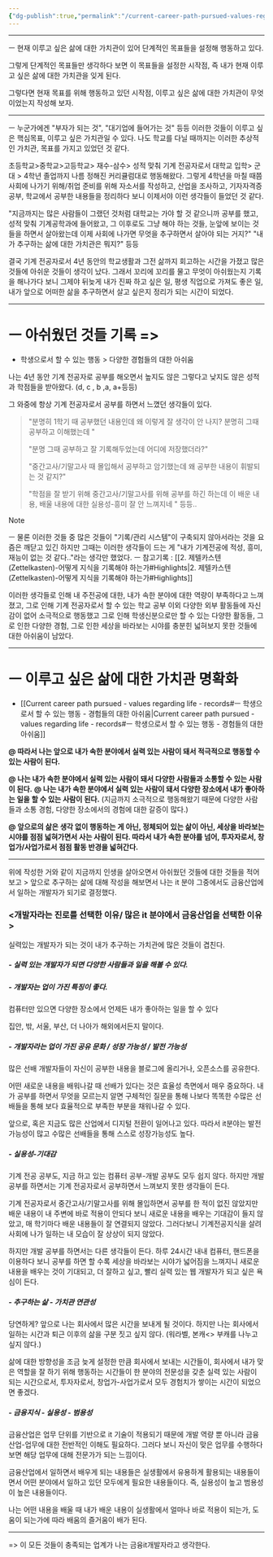 ```yaml
---
{"dg-publish":true,"permalink":"/current-career-path-pursued-values-regarding-life-records/","noteIcon":""}
---
```



-------------------------------


ㅡ
현재 이루고 싶은 삶에 대한 가치관이 있어 단계적인 목표들을 설정해 행동하고 있다.
	
그렇게 단계적인 목표들만 생각하다 보면 이 목표들을 설정한 시작점, 즉 내가 현재 이루고 싶은 삶에 대한 가치관을 잊게 된다.
	
그렇다면 현재 목표를 위해 행동하고 있던 시작점, 이루고 싶은 삶에 대한 가치관이 무엇이었는지 작성해 보자.

-------
ㅡ
누군가에겐 "부자가 되는 것", "대기업에 들어가는 것" 등등 이러한 것들이 이루고 싶은 핵심목표, 이루고 싶은 가치관일 수 있다. 나도 학교를 다닐 때까지는 이러한 추상적인 가치관, 목표를 가지고 있었던 것 같다.
	
초등학교>중학교>고등학교> 재수-삼수> 성적 맞춰 기계 전공자로서 대학교 입학> 군대 > 4학년 졸업까지 나름 정해진 커리큘럼대로 행동해왔다. 그렇게 4학년을 마칠 때쯤 사회에 나가기 위해/취업 준비를 위해 자소서를 작성하고, 산업을 조사하고, 기자자격증 공부, 학교에서 공부한 내용들을 정리하다 보니 이제서야 이런 생각들이 들었던 것 같다.
	
"지금까지는 많은 사람들이 그랬던 것처럼 대학교는 가야 할 것 같으니까 공부를 했고, 성적 맞춰 기계공학과에 들어왔고, 그 이후로도 그냥 해야 하는 것들, 눈앞에 보이는 것들을 하면서 살아왔는데 이제 사회에 나가면 무엇을 추구하면서 살아야 되는 거지?"
"내가 추구하는 삶에 대한 가치관은 뭐지?" 등등
	
결국 기계 전공자로서 4년 동안의 학교생활과 그전 삶까지 회고하는 시간을 가졌고 많은 것들에 아쉬운 것들이 생각이 났다. 그래서 꼬리에 꼬리를 물고 무엇이 아쉬웠는지 기록을 해나가다 보니 그제야 뒤늦게 내가 진짜 하고 싶은 일, 평생 직업으로 가져도 좋은 일, 내가 앞으로 어떠한 삶을 추구하면서 살고 싶은지 정리가 되는 시간이 되었다.

-----
# ㅡ 아쉬웠던 것들 기록 =>
- 학생으로서 할 수 있는 행동 > 다양한 경험들의 대한 아쉬움
	
나는 4년 동안 기계 전공자로 공부를 해오면서 높지도 않은 그렇다고 낮지도 않은 성적과 학점들을 받아왔다. (d, c , b ,a, a+등등)
	
그 와중에 항상 기계 전공자로서 공부를 하면서 느꼈던 생각들이 있다.
	

>"분명히 1학기 때 공부했던 내용인데 왜 이렇게 잘 생각이 안 나지? 분명히 그때 공부하고 이해했는데 "
>
> "분명 그때 공부하고  잘 기록해두었는데 어디에 저장했더라?"
> 
>"중간고사/기말고사 때 몰입해서 공부하고 암기했는데 왜 공부한 내용이 휘발되는 것 같지?"
>
>"학점을 잘 받기 위해 중간고사/기말고사를 위해 공부를 하긴 하는데 이 배운 내용, 배울 내용에 대한 실용성-흥미 잘 안 느껴지네 " 등등..
	
> [!NOTE]
> 	ㅡ
> 	물론 이러한 것들 중 많은 것들이 "기록/관리 시스템"이 구축되지 않아서라는 것을 요즘은 깨닫고 있긴 하지만 그때는 이러한 생각들이 드는 게 "내가 기계전공에 적성, 흥미, 재능이 없는 것 같다.."라는 생각만 했었다.
> ㅡ
> 참고기록 : [[2. 제텔카스텐(Zettelkasten)-어떻게 지식을 기록해야 하는가#Highlights\|2. 제텔카스텐(Zettelkasten)-어떻게 지식을 기록해야 하는가#Highlights]]
	
이러한 생각들로 인해 내 주전공에 대한, 내가 속한 분야에 대한 역량이 부족하다고 느껴졌고, 그로 인해 기계 전공자로서 할 수 있는 학교 공부 이외 다양한 외부 활동들에 자신감이 없어 소극적으로 행동했고 그로 인해 학생신분으로만 할 수 있는 다양한 활동들, 그로 인한 다양한 경험, 그로 인한 세상을 바라보는 시야를 충분힌 넓혀보지 못한 것들에 대한 아쉬움이 남았다.


---
# ㅡ 이루고 싶은 삶에 대한 가치관 명확화
- [[Current career path pursued - values ​​regarding life - records#ㅡ 학생으로서 할 수 있는 행동 - 경험들의 대한 아쉬움\|Current career path pursued - values ​​regarding life - records#ㅡ 학생으로서 할 수 있는 행동 - 경험들의 대한 아쉬움]]
	
**@ 따라서 나는 앞으로 내가 속한 분야에서 실력 있는 사람이 돼서 적극적으로 행동할 수 있는 사람이 된다.**
	
**@ 나는 내가 속한 분야에서 실력 있는 사람이 돼서 다양한 사람들과 소통할 수 있는 사람이 된다.**
**@ 나는 내가 속한 분야에서 실력 있는 사람이 돼서 다양한 장소에서 내가 좋아하는 일을 할 수 있는 사람이 된다.**
(지금까지 소극적으로 행동해왔기 때문에 다양한 사람들과 소통 경험, 다양한 장소에서의 경험에 대한 갈증이 많다.)
	
**@ 앞으로의 삶은 생각 없이 행동하는 게 아닌, 정체되어 있는 삶이 아닌, 세상을 바라보는 시야를 점점 넓혀가면서 사는 사람이 된다. 따라서 내가 속한 분야를 넘어, 투자자로서, 창업가/사업가로서 점점 활동 반경을 넓혀간다.**

-----
위에 작성한 거와 같이 지금까지 인생을 살아오면서 아쉬웠던 것들에 대한 것들을 적어보고 > 앞으로 추구하는 삶에 대해 작성을 해보면서 나는 it 분야 그중에서도 금융산업에서 일하는 개발자가 되기로 결정했다.

### <개발자라는 진로를 선택한 이유/ 많은 it 분야에서 금융산업을 선택한 이유>
	
실력있는 개발자가 되는 것이 내가 추구하는 가치관에 많은 것들이 겹친다. 

##### - 실력 있는 개발자가 되면 다양한 사람들과 일을 해볼 수 있다.
##### - 개발자는 업이 가진 특징이 좋다.
	
컴퓨터만 있으면 다양한 장소에서 언제든 내가 좋아하는 일을 할 수 있다
	
집안, 밖, 서울, 부산, 더 나아가 해외에서든지 말이다.

##### - 개발자라는 업이 가진 공유 문화 / 성장 가능성 / 발전 가능성
	
많은 선배 개발자들이 자신이 공부한 내용을 블로그에 올리거나, 오픈소스를 공유한다.
	
어떤 새로운 내용을 배워나갈 때 선배가 있다는 것은 효율성 측면에서 매우 중요하다. 내가 공부를 하면서 무엇을 모르는지 알면 구체적인 질문을 통해 나보다 똑똑한 수많은 선배들을 통해 보다 효율적으로 부족한 부분을 채워나갈 수 있다.
	
앞으로, 혹은 지금도 많은 산업에서 디지털 전환이 일어나고 있다. 따라서 it분야는 발전 가능성이 많고 수많은 선배들을 통해 스스로 성장가능성도 높다.


##### - 실용성-기대감
	
기계 전공 공부도, 지금 하고 있는 컴퓨터 공부-개발 공부도 모두 쉽지 않다. 하지만 개발 공부를 하면서는 기계 전공자로서 공부하면서 느껴보지 못한 생각들이 든다.
	
기계 전공자로서 중간고사/기말고사를 위해 몰입하면서 공부를 한 적이 없진 않았지만 배운 내용이 내 주변에 바로 적용이 안되다 보니 새로운 내용을 배우는 기대감이 들지 않았고, 매 학기마다 배운 내용들이 잘 연결되지 않았다. 그러다보니 기계전공지식을 살려 사회에 나가 일하는 내 모습이 잘 상상이 되지 않았다.
	
하지만 개발 공부를 하면서는 다른 생각들이 든다.
하루 24시간 내내 컴퓨터, 핸드폰을 이용하다 보니 공부를 하면 할 수록 세상을 바라보는 시야가 넓어짐을 느껴지니 새로운 내용을 배우는 것이 기대되고, 더 잘하고 싶고, 빨리 실력 있는 웹 개발자가 되고 싶은 욕심이 든다.
	
##### - 추구하는 삶 - 가치관 연관성
	
당연하게? 앞으로 나는 회사에서 많은 시간을 보내게 될 것이다. 하지만 나는 회사에서 일하는 시간과 퇴근 이후의 삶을 구분 짓고 싶지 않다. (워라벨, 본캐<> 부캐를 나누고 싶지 않다.)
	
삶에 대한 방향성을 조금 늦게 설정한 만큼 회사에서 보내는 시간들이, 회사에서 내가 맞은 역할을 잘 하기 위해 행동하는 시간들이 한 분야의 전문성을 갖춘 실력 있는 사람이 되는 시간으로서, 투자자로서, 창업가-사업가로서 모두 경험치가 쌓이는 시간이 되었으면 좋겠다.

##### - 금융지식 - 실용성 - 범용성
금융산업은 업무 단위를 기반으로 it 기술이 적용되기 때문에 개발 역량 뿐 아니라 금융산업-업무에 대한 전반적인 이해도 필요하다. 그러다 보니 자신이 맞은 업무를 수행하다 보면 해당 업무에 대해 전문가가 되는 느낌이다.
	
금융산업에서 일하면서 배우게 되는 내용들은  실생활에서 유용하게 활용되는 내용들이면서 어떤 분야에서 일하고 있던 모두에게 필요한 내용들이다. 즉, 실용성이 높고 범용성이 높은 내용들이다. 
	
나는 어떤 내용을 배울 때 내가 배운 내용이 실생활에서 얼마나 바로 적용이 되는가, 도움이 되는가에 따라 배움의 즐거움이 배가 된다. 

-----
=> 이 모든 것들이 충족되는 업계가 나는 금융it개발자라고 생각한다.